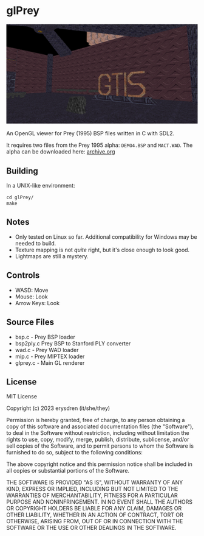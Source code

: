 # glPrey

![a 3d level viewed in wireframe](.github/demo4_bsp_gl.png)

An OpenGL viewer for Prey (1995) BSP files written in C with SDL2.

It requires two files from the Prey 1995 alpha: `DEMO4.BSP` and `MACT.WAD`. The alpha can be downloaded here: [archive.org](https://archive.org/details/prey-1195/)

## Building

In a UNIX-like environment:

```
cd glPrey/
make
```

## Notes

- Only tested on Linux so far. Additional compatibility for Windows may be needed to build.
- Texture mapping is not *quite* right, but it's close enough to look good.
- Lightmaps are still a mystery.

## Controls

- WASD: Move
- Mouse: Look
- Arrow Keys: Look

## Source Files

- bsp.c - Prey BSP loader
- bsp2ply.c Prey BSP to Stanford PLY converter
- wad.c - Prey WAD loader
- mip.c - Prey MIPTEX loader
- glprey.c - Main GL renderer

## License

MIT License

Copyright (c) 2023 erysdren (it/she/they)

Permission is hereby granted, free of charge, to any person obtaining a copy
of this software and associated documentation files (the "Software"), to deal
in the Software without restriction, including without limitation the rights
to use, copy, modify, merge, publish, distribute, sublicense, and/or sell
copies of the Software, and to permit persons to whom the Software is
furnished to do so, subject to the following conditions:

The above copyright notice and this permission notice shall be included in all
copies or substantial portions of the Software.

THE SOFTWARE IS PROVIDED "AS IS", WITHOUT WARRANTY OF ANY KIND, EXPRESS OR
IMPLIED, INCLUDING BUT NOT LIMITED TO THE WARRANTIES OF MERCHANTABILITY,
FITNESS FOR A PARTICULAR PURPOSE AND NONINFRINGEMENT. IN NO EVENT SHALL THE
AUTHORS OR COPYRIGHT HOLDERS BE LIABLE FOR ANY CLAIM, DAMAGES OR OTHER
LIABILITY, WHETHER IN AN ACTION OF CONTRACT, TORT OR OTHERWISE, ARISING FROM,
OUT OF OR IN CONNECTION WITH THE SOFTWARE OR THE USE OR OTHER DEALINGS IN THE
SOFTWARE.
